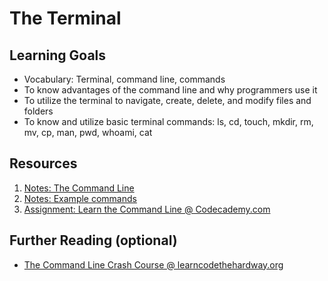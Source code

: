 # The Terminal

## Learning Goals
- Vocabulary: Terminal, command line, commands
- To know advantages of the command line and why programmers use it
- To utilize the terminal to navigate, create, delete, and modify files and folders
- To know and utilize basic terminal commands: ls, cd, touch, mkdir, rm, mv, cp, man, pwd, whoami, cat

## Resources
1. [Notes: The Command Line](notes/command-line-interface.md)
1. [Notes: Example commands](notes/example-commands.md)
1. [Assignment: Learn the Command Line @ Codecademy.com](https://www.codecademy.com/en/courses/learn-the-command-line/)

## Further Reading (optional)
- [The Command Line Crash Course @ learncodethehardway.org](http://cli.learncodethehardway.org/book/)
